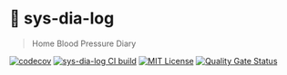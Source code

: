 # 💓 sys-dia-log

> Home Blood Pressure Diary

[![codecov](https://codecov.io/gh/darkowl91/sys-dia-log/branch/master/graph/badge.svg?token=SR4BESR9X4)](https://codecov.io/gh/darkowl91/sys-dia-log)
[![sys-dia-log CI build](https://github.com/darkowl91/sys-dia-log/actions/workflows/master.yml/badge.svg)](https://github.com/darkowl91/sys-dia-log/actions/workflows/master.yml)
[![MIT License](https://img.shields.io/github/license/mashape/apistatus.svg?maxAge=2592000)](https://github.com/darkowl91/sys-dia-log/blob/master/LICENSE)
[![Quality Gate Status](https://sonarcloud.io/api/project_badges/measure?project=darkowl91_sys-dia-log&metric=alert_status)](https://sonarcloud.io/dashboard?id=darkowl91_sys-dia-log)


